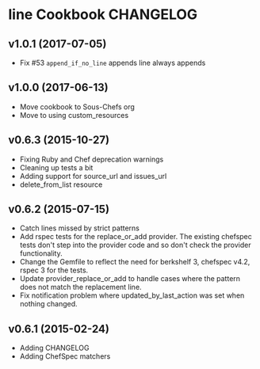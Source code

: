 # line Cookbook CHANGELOG

## v1.0.1 (2017-07-05)

- Fix #53 `append_if_no_line` appends line always appends

## v1.0.0 (2017-06-13)

- Move cookbook to Sous-Chefs org
- Move to using custom_resources

## v0.6.3 (2015-10-27)

- Fixing Ruby and Chef deprecation warnings
- Cleaning up tests a bit
- Adding support for source_url and issues_url
- delete_from_list resource

## v0.6.2 (2015-07-15)

- Catch lines missed by strict patterns
- Add rspec tests for the replace_or_add provider. The existing chefspec tests don't step into the provider code and so don't check the provider functionality.
- Change the Gemfile to reflect the need for berkshelf 3, chefspec v4.2, rspec 3 for the tests.
- Update provider_replace_or_add to handle cases where the pattern does not match the replacement line.
- Fix notification problem where updated_by_last_action was set when nothing changed.

## v0.6.1 (2015-02-24)

- Adding CHANGELOG
- Adding ChefSpec matchers
